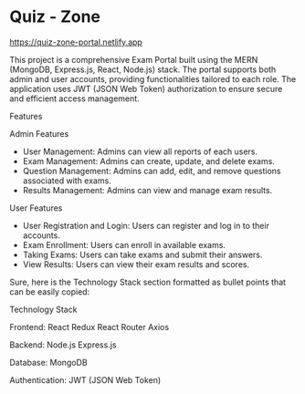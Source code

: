 # Quiz - Zone
https://quiz-zone-portal.netlify.app

This project is a comprehensive Exam Portal built using the MERN (MongoDB, Express.js, React, Node.js) stack. The portal supports both admin and user accounts, providing functionalities tailored to each role. The application uses JWT (JSON Web Token) authorization to ensure secure and efficient access management.

Features

Admin Features
* User Management: Admins can view all reports of each users.
* Exam Management: Admins can create, update, and delete exams.
* Question Management: Admins can add, edit, and remove questions associated with exams.
* Results Management: Admins can view and manage exam results.

User Features
* User Registration and Login: Users can register and log in to their accounts.
* Exam Enrollment: Users can enroll in available exams.
* Taking Exams: Users can take exams and submit their answers.
* View Results: Users can view their exam results and scores.


Sure, here is the Technology Stack section formatted as bullet points that can be easily copied:

Technology Stack

Frontend:
React
Redux
React Router
Axios

Backend:
Node.js
Express.js

Database:
MongoDB

Authentication:
JWT (JSON Web Token)
